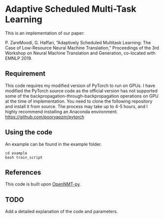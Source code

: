 # Adaptive Scheduled Multi-Task Learning

This is an implementation of our paper:

P. ZareMoodi, G. Haffari, ”Adaptively Scheduled Multitask Learning: The Case of Low-Resource Neural Machine Translation,” Proceedings of the 3rd Workshop on Neural Machine Translation and Generation, co-located with EMNLP 2019.

## Requirement
This code requires my modified version of PyTorch to run on GPUs. I have modified the PyTorch source code as the official version has not supported some of the
backpropagation-through-backpropagation operations on GPU at the time of implementation. You need to clone the following repository and install it from source. The process may take up to 4-5 hours, and I highly recommend installing an Anaconda environment.
https://github.com/pooryapzm/pytorch

## Using the code

An example can be found in the example folder.

```
cd example
bash train_script
```

## References

This code is built upon [OpenNMT-py](https://github.com/OpenNMT/OpenNMT-py).

## TODO
Add a detailed explanation of the code and parameters.
